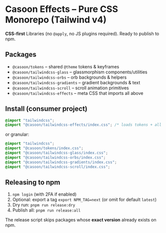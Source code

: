 # Casoon Effects – Pure CSS Monorepo (Tailwind v4)

**CSS-first** Libraries (no `@apply`, no JS plugins required). Ready to publish to npm.

## Packages
- `@casoon/tokens` – shared `@theme` tokens & keyframes
- `@casoon/tailwindcss-glass` – glassmorphism components/utilities
- `@casoon/tailwindcss-orbs` – orb backgrounds & helpers
- `@casoon/tailwindcss-gradients` – gradient backgrounds & text
- `@casoon/tailwindcss-scroll` – scroll animation primitives
- `@casoon/tailwindcss-effects` – meta CSS that imports all above

## Install (consumer project)
```css
@import "tailwindcss";
@import "@casoon/tailwindcss-effects/index.css"; /* loads tokens + all effects */
```
or granular:
```css
@import "tailwindcss";
@import "@casoon/tokens/index.css";
@import "@casoon/tailwindcss-glass/index.css";
@import "@casoon/tailwindcss-orbs/index.css";
@import "@casoon/tailwindcss-gradients/index.css";
@import "@casoon/tailwindcss-scroll/index.css";
```

## Releasing to npm
1. `npm login` (with 2FA if enabled)
2. Optional: export a tag `export NPM_TAG=next` (or omit for default `latest`)
3. Dry run: `pnpm run release:dry`
4. Publish all: `pnpm run release:all`

The release script skips packages whose **exact version** already exists on npm.
